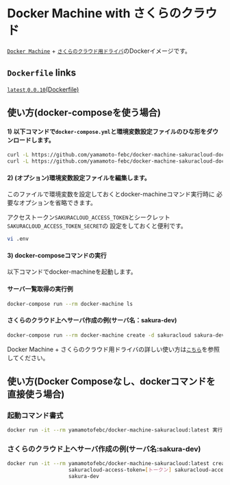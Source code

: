 
# Docker Machine with さくらのクラウド

[`Docker Machine`](https://github.com/docker/machine) + [`さくらのクラウド用ドライバ`](https://github.com/yamamoto-febc/docker-machine-sakuracloud)のDockerイメージです。


## `Dockerfile` links

[`latest`](https://github.com/yamamoto-febc/docker-machine-sakuracloud-docker/tree/master/0.0.10),[`0.0.10`](https://github.com/yamamoto-febc/docker-machine-sakuracloud-docker/tree/master/0.0.10)[(Dockerfile)](https://github.com/yamamoto-febc/docker-machine-sakuracloud-docker/tree/master/0.0.10/Dockerfile)

## 使い方(docker-composeを使う場合)

#### 1) 以下コマンドで`docker-compose.yml`と環境変数設定ファイルのひな形をダウンロードします。

```bash
curl -L https://github.com/yamamoto-febc/docker-machine-sakuracloud-docker/raw/master/docker-compose.yml > docker-compose.yml
curl -L https://github.com/yamamoto-febc/docker-machine-sakuracloud-docker/raw/master/env-sample > .env
```

#### 2) (**オプション**)環境変数設定ファイルを編集します。

このファイルで環境変数を設定しておくとdocker-machineコマンド実行時に
必要なオプションを省略できます。

アクセストークン`SAKURACLOUD_ACCESS_TOKEN`とシークレット`SAKURACLOUD_ACCESS_TOKEN_SECRET`の
設定をしておくと便利です。

```bash
vi .env
```

#### 3) docker-composeコマンドの実行

以下コマンドでdocker-machineを起動します。

#### サーバ一覧取得の実行例
```bash
docker-compose run --rm docker-machine ls
```

#### さくらのクラウド上へサーバ作成の例(サーバ名：sakura-dev)
```bash
docker-compose run --rm docker-machine create -d sakuracloud sakura-dev
```


Docker Machine + さくらのクラウド用ドライバの詳しい使い方は[`こちら`](https://github.com/yamamoto-febc/docker-machine-sakuracloud)を参照してください。

## 使い方(Docker Composeなし、dockerコマンドを直接使う場合)


### 起動コマンド書式

```bash
docker run -it --rm yamamotofebc/docker-machine-sakuracloud:latest 実行したいコマンド
```

### さくらのクラウド上へサーバ作成の例(サーバ名:sakura-dev)
```bash
docker run -it --rm yamamotofebc/docker-machine-sakuracloud:latest create -d sakuracloud \
                    sakuracloud-access-token=[トークン] sakuracloud-access-token-secret=[シークレット] \
                    sakura-dev
```



